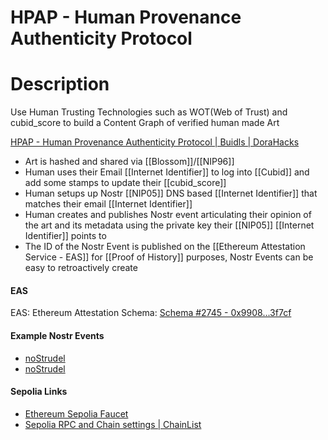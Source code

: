 # HPAP - Human Provenance Authenticity Protocol

# Description

Use Human Trusting Technologies such as WOT(Web of Trust) and cubid_score to build a Content Graph of verified human made Art

[HPAP - Human Provenance Authenticity Protocol | Buidls | DoraHacks](https://dorahacks.io/buidl/19411/)

* Art is hashed and shared via [[Blossom]]/[[NIP96]]
* Human uses their Email [[Internet Identifier]] to log into [[Cubid]] and add some stamps to update their [[cubid_score]]
* Human setups up Nostr [[NIP05]] DNS based [[Internet Identifier]] that matches their email [[Internet Identifier]] 
* Human creates and publishes Nostr event articulating their opinion of the art and its metadata using the private key their [[NIP05]] [[Internet Identifier]] points to
* The ID of the Nostr Event is published on the [[Ethereum Attestation Service - EAS]] for [[Proof of History]] purposes, Nostr Events can be easy to retroactively create

#### EAS

EAS: Ethereum Attestation Schema: [Schema #2745 - 0x9908...3f7cf](https://sepolia.easscan.org/schema/view/0x9908e8cf7836eb73b29fb0d6d946cda72ffa75f903d094c64752f44c0e63f7cf)

#### Example Nostr Events

- [noStrudel](https://nostrudel.ninja/#/n/nevent1qvzqqqqqqypzpqnhstlkeaw0upej59rsmsue4jel066eyxr6ezx82kh0eqhk49pjqyt8wumn8ghj7ur4wfcxcetjv4kxz7fwvdhk6tcpr4mhxue69uhkummnw3ezucnfw33k76twv4ezuum0vd5kzmp0qqs8ngh4zadkc2f34kytezpzvxwqcrwggkh5nvyapkzt3umjpv58llsnu6yuq)
- [noStrudel](https://nostrudel.ninja/#/n/nevent1qvzqqqqqqypzpqnhstlkeaw0upej59rsmsue4jel066eyxr6ezx82kh0eqhk49pjqyt8wumn8ghj7ur4wfcxcetjv4kxz7fwvdhk6tcpr4mhxue69uhkummnw3ezucnfw33k76twv4ezuum0vd5kzmp0qqsrlze98xwe27zy6rr7hnycr0n25c5w3je2rys8tsfx64h7fv0tnvsahy380)


#### Sepolia Links

- [Ethereum Sepolia Faucet](https://www.alchemy.com/faucets/ethereum-sepolia)
- [Sepolia RPC and Chain settings | ChainList](https://chainlist.org/chain/11155111)